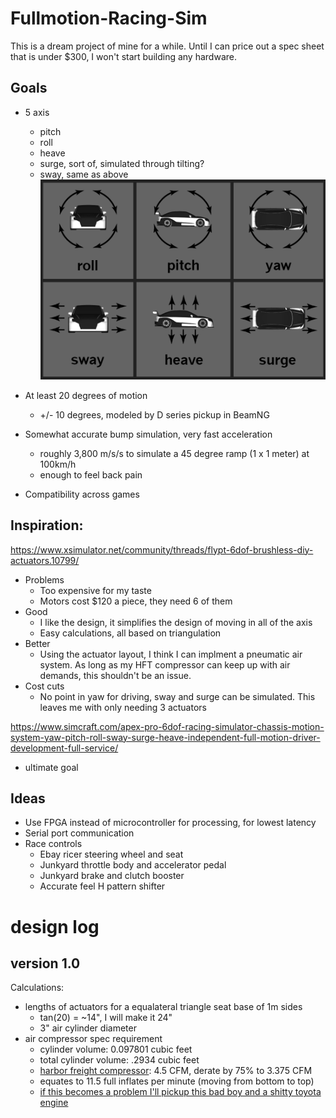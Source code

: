 # Fullmotion-Racing-Sim
This is a dream project of mine for a while. Until I can price out a spec sheet that is under $300, I won't start building any hardware.
## Goals
* 5 axis
  * pitch
  * roll
  * heave
  * surge, sort of, simulated through tilting?
  * sway, same as above
  ![axis](/pics/dof.png)
  
* At least 20 degrees of motion 
  * +/- 10 degrees, modeled by D series pickup in BeamNG
   
* Somewhat accurate bump simulation, very fast acceleration
  * roughly 3,800 m/s/s to simulate a 45 degree ramp (1 x 1 meter) at 100km/h
  * enough to feel back pain
   
* Compatibility across games

## Inspiration:
https://www.xsimulator.net/community/threads/flypt-6dof-brushless-diy-actuators.10799/
* Problems
  * Too expensive for my taste
  * Motors cost $120 a piece, they need 6 of them
* Good
  * I like the design, it simplifies the design of moving in all of the axis
  * Easy calculations, all based on triangulation
* Better
  * Using the actuator layout, I think I can implment a pneumatic air system. As long as my HFT compressor can keep up with air demands, this shouldn't be an issue.
* Cost cuts
  * No point in yaw for driving, sway and surge can be simulated. This leaves me with only needing 3 actuators
  
https://www.simcraft.com/apex-pro-6dof-racing-simulator-chassis-motion-system-yaw-pitch-roll-sway-surge-heave-independent-full-motion-driver-development-full-service/
* ultimate goal
## Ideas
* Use FPGA instead of microcontroller for processing, for lowest latency
* Serial port communication
* Race controls
  * Ebay ricer steering wheel and seat
  * Junkyard throttle body and accelerator pedal
  * Junkyard brake and clutch booster
  * Accurate feel H pattern shifter

# design log
## version 1.0
Calculations:
* lengths of actuators for a equalateral triangle seat base of 1m sides
  * tan(20) = ~14", I will make it 24"
  * 3" air cylinder diameter
* air compressor spec requirement
  * cylinder volume: 0.097801 cubic feet
  * total cylinder volume: .2934 cubic feet
  * [harbor freight compressor](https://www.harborfreight.com/air-tools-compressors/air-compressors-tanks/8-gallon-2-hp-125-psi-oil-lube-air-compressor-68740.html): 4.5 CFM, derate by 75% to 3.375 CFM
  * equates to 11.5 full inflates per minute (moving from bottom to top)
  * [if this becomes a problem I'll pickup this bad boy and a shitty toyota engine](https://www.harborfreight.com/air-tools-compressors/air-compressors-tanks/145-psi-5-hp-twin-cylinder-air-compressor-pump-67698.html) 
